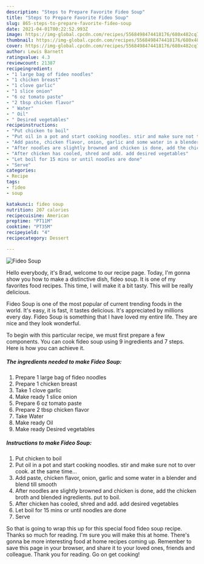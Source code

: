 ```yaml
---
description: "Steps to Prepare Favorite Fideo Soup"
title: "Steps to Prepare Favorite Fideo Soup"
slug: 865-steps-to-prepare-favorite-fideo-soup
date: 2021-04-01T00:22:52.993Z
image: https://img-global.cpcdn.com/recipes/5568498474418176/680x482cq70/fideo-soup-recipe-main-photo.jpg
thumbnail: https://img-global.cpcdn.com/recipes/5568498474418176/680x482cq70/fideo-soup-recipe-main-photo.jpg
cover: https://img-global.cpcdn.com/recipes/5568498474418176/680x482cq70/fideo-soup-recipe-main-photo.jpg
author: Lewis Barnett
ratingvalue: 4.3
reviewcount: 21387
recipeingredient:
- "1 large bag of fideo noodles"
- "1 chicken breast"
- "1 clove garlic"
- "1 slice onion"
- "6 oz tomato paste"
- "2 tbsp chicken flavor"
- " Water"
- " Oil"
- " Desired vegetables"
recipeinstructions:
- "Put chicken to boil"
- "Put oil in a pot and start cooking noodles. stir and make sure not to over cook. at the same time..."
- "Add paste, chicken flavor, onion, garlic and some water in a blender and blend till smooth"
- "After noodles are slightly browned and chicken is done, add the chicken broth and blended ingredients. put to boil."
- "After chicken has cooled, shred and add. add desired vegetables"
- "Let boil for 15 mins or until noodles are done"
- "Serve"
categories:
- Recipe
tags:
- fideo
- soup

katakunci: fideo soup 
nutrition: 207 calories
recipecuisine: American
preptime: "PT11M"
cooktime: "PT35M"
recipeyield: "4"
recipecategory: Dessert

---
```



![Fideo Soup](https://img-global.cpcdn.com/recipes/5568498474418176/680x482cq70/fideo-soup-recipe-main-photo.jpg)

Hello everybody, it's Brad, welcome to our recipe page. Today, I'm gonna show you how to make a distinctive dish, fideo soup. It is one of my favorites food recipes. This time, I will make it a bit tasty. This will be really delicious.

Fideo Soup is one of the most popular of current trending foods in the world. It's easy, it is fast, it tastes delicious. It's appreciated by millions every day. Fideo Soup is something that I have loved my entire life. They are nice and they look wonderful.




To begin with this particular recipe, we must first prepare a few components. You can cook fideo soup using 9 ingredients and 7 steps. Here is how you can achieve it.

<!--inarticleads1-->

##### The ingredients needed to make Fideo Soup:

1. Prepare 1 large bag of fideo noodles
1. Prepare 1 chicken breast
1. Take 1 clove garlic
1. Make ready 1 slice onion
1. Prepare 6 oz tomato paste
1. Prepare 2 tbsp chicken flavor
1. Take  Water
1. Make ready  Oil
1. Make ready  Desired vegetables




<!--inarticleads2-->

##### Instructions to make Fideo Soup:

1. Put chicken to boil
1. Put oil in a pot and start cooking noodles. stir and make sure not to over cook. at the same time...
1. Add paste, chicken flavor, onion, garlic and some water in a blender and blend till smooth
1. After noodles are slightly browned and chicken is done, add the chicken broth and blended ingredients. put to boil.
1. After chicken has cooled, shred and add. add desired vegetables
1. Let boil for 15 mins or until noodles are done
1. Serve




So that is going to wrap this up for this special food fideo soup recipe. Thanks so much for reading. I'm sure you will make this at home. There's gonna be more interesting food at home recipes coming up. Remember to save this page in your browser, and share it to your loved ones, friends and colleague. Thank you for reading. Go on get cooking!
